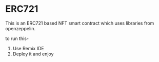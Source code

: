 # ERC721
This is an ERC721 based NFT smart contract which uses libraries from openzeppelin.

to run this-
1. Use Remix IDE
2. Deploy it and enjoy 
